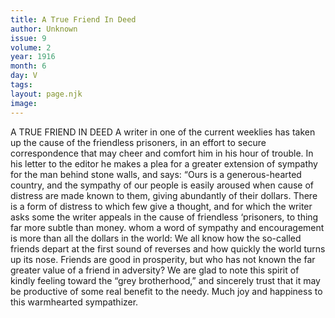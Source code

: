 ```yaml
---
title: A True Friend In Deed
author: Unknown
issue: 9
volume: 2
year: 1916
month: 6
day: V
tags:
layout: page.njk
image:
---
```

A TRUE FRIEND IN DEED       A writer in one of the current weeklies has taken up the cause of the friendless prisoners, in an effort to secure correspondence that may cheer and comfort him in his hour of trouble. In his letter to the editor he makes a plea for a greater extension of sympathy for the man behind stone walls, and says: “Ours is a generous-hearted country, and the sympathy of our people is easily aroused when cause of distress are made known to them, giving abundantly of their dollars.       There is a form of distress to which few give a thought, and for which the writer asks some the writer appeals in the cause of friendless ‘prisoners, to thing far more subtle than money. whom a word of sympathy and encouragement is more than all the dollars in the world: We all know how the so-called friends depart at the first sound of reverses and how quickly the world turns up its nose. Friends are good in prosperity, but who has not known the far greater value of a friend in adversity?       We are glad to note this spirit of kindly feeling toward the “grey brotherhood,” and sincerely trust that it may be productive of some real benefit to the needy. Much joy and happiness to this warmhearted sympathizer.    




